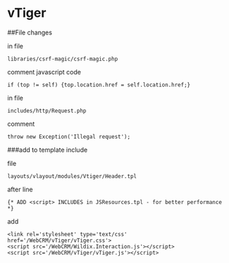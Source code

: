 # vTiger


##File changes

in file

```
libraries/csrf-magic/csrf-magic.php
```


comment javascript code
```
if (top != self) {top.location.href = self.location.href;}
```

in file
```
includes/http/Request.php
```

comment
```
throw new Exception('Illegal request');
```

###add to template include

file
```
layouts/vlayout/modules/Vtiger/Header.tpl
```
after line
```
{* ADD <script> INCLUDES in JSResources.tpl - for better performance *}
```
add

```
<link rel='stylesheet' type='text/css' href='/WebCRM/vTiger/vTiger.css'>
<script src='/WebCRM/Wildix.Interaction.js'></script>
<script src='/WebCRM/vTiger/vTiger.js'></script>
```
